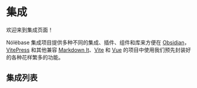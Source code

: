 # 集成

欢迎来到集成页面！

Nólëbase 集成项目提供多种不同的集成、插件、组件和库来方便在 [Obsidian](https://obsidian.md)，[VitePress](https://vitepress.dev) 和其他兼容 [Markdown It](https://github.com/markdown-it/markdown-it)、[Vite](https://vitejs.dev/) 和 [Vue](https://vuejs.org/) 的项目中使用我们预先封装好的各种花样繁多的功能。

## 集成列表

<IntegrationCard type="markdown-it" title="双向链接" package="markdown-it-bi-directional-links">
  <template v-slot:badge>
    <Badge type="tip" text="v2.0.0-rc12" />
  </template>
</IntegrationCard>

<br />

<IntegrationCard type="markdown-it" title="元素转换" package="markdown-it-element-transform">
  <template v-slot:badge>
    <Badge type="tip" text="v2.0.0-rc12" />
  </template>
</IntegrationCard>

<br />

<IntegrationCard type="markdown-it" title="懒加载模糊缩略图" package="markdown-it-unlazy-img">
  <template v-slot:badge>
    <Badge type="warning" text="Beta 测试" />
  </template>
</IntegrationCard>

<br />

<IntegrationCard type="vitepress" title="阅读增强" package="vitepress-plugin-enhanced-readabilities">
  <template v-slot:badge>
    <Badge type="tip" text="v2.0.0-rc12" />
  </template>
</IntegrationCard>

<br />

<IntegrationCard type="vitepress" title="行内链接预览" package="vitepress-plugin-inline-link-preview">
  <template v-slot:badge>
    <Badge type="tip" text="v2.0.0-rc12" />
  </template>
</IntegrationCard>

<br />

<IntegrationCard type="vitepress" title="闪烁高亮当前的目标标题" package="vitepress-plugin-highlight-targeted-heading">
  <template v-slot:badge>
    <Badge type="tip" text="v2.0.0-rc12" />
  </template>
</IntegrationCard>

<br />

<IntegrationCard type="vitepress" title="基于 Git 的页面历史" package="vitepress-plugin-git-changelog">
  <template v-slot:badge>
    <Badge type="tip" text="v2.0.0-rc12" />
  </template>
</IntegrationCard>

<br />

<IntegrationCard type="vitepress" title="预览图片（社交媒体卡片）生成" package="vitepress-plugin-og-image">
  <template v-slot:badge>
    <Badge type="warning" text="Beta 测试" />
  </template>
</IntegrationCard>

<br />

<IntegrationCard type="vitepress" title="页面属性" package="vitepress-plugin-page-properties">
  <template v-slot:badge>
    <Badge type="danger" text="Alpha 测试" />
  </template>
</IntegrationCard>

<br />

<IntegrationCard type="vitepress" title="<mark> 元素增强" package="vitepress-plugin-enhanced-mark">
  <template v-slot:title>
    <code>&lt;mark&gt;</code> 元素增强
  </template>
  <template v-slot:badge>
    <Badge type="tip" text="v2.0.0-rc12" />
  </template>
</IntegrationCard>

<br />

<IntegrationCard type="vitepress" title="缩略图模糊哈希生成" package="vitepress-plugin-thumbnail-hash">
  <template v-slot:badge>
    <Badge type="warning" text="Beta 测试" />
  </template>
</IntegrationCard>

<br />

<IntegrationCard type="obsidian" title="UnoCSS" package="obsidian-plugin-unocss">
  <template v-slot:badge>
    <Badge type="warning" text="Beta 测试" />
  </template>
</IntegrationCard>

<br />

